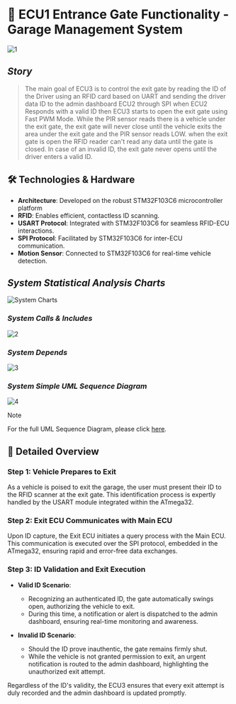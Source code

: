 # 🚧 ECU1 Entrance Gate Functionality - Garage Management System

![1](https://github.com/Hesham-14/Private_Garage_System/blob/main/ECU%203%20-%20Exit%20Unit/Documents/ECU3%20Includes.png)

## *Story*
> The main goal of ECU3 is to control the exit gate by reading the ID of the Driver using an RFID card based on UART and sending the driver data ID to the admin dashboard ECU2 through SPI when ECU2 Responds with a valid ID then ECU3 starts to open the exit gate using Fast PWM Mode. While the PIR sensor reads there is a vehicle under the exit gate, the exit gate will never close until the vehicle exits the area under the exit gate and the PIR sensor reads LOW. when the exit gate is open the RFID reader can't read any data until the gate is closed. In case of an invalid ID, the exit gate never opens until the driver enters a valid ID.


## 🛠 Technologies & Hardware

- **Architecture**: Developed on the robust STM32F103C6 microcontroller platform
- **RFID**: Enables efficient, contactless ID scanning.
- **USART Protocol**: Integrated with STM32F103C6 for seamless RFID-ECU interactions.
- **SPI Protocol**: Facilitated by STM32F103C6 for inter-ECU communication.
- **Motion Sensor**: Connected to STM32F103C6 for real-time vehicle detection.
  
## *System Statistical Analysis Charts*
![System Charts](https://github.com/Hesham-14/Private_Garage_System/blob/main/ECU%203%20-%20Exit%20Unit/Documents/ECU3%20Charts.png)
### *System Calls & Includes*
![2](https://github.com/Hesham-14/Private_Garage_System/blob/main/ECU%203%20-%20Exit%20Unit/Documents/ECU3%20Calls.png)
### *System Depends*
![3](https://github.com/Hesham-14/Private_Garage_System/blob/main/ECU%203%20-%20Exit%20Unit/Documents/ECU3%20DependsOn.png)
### *System Simple UML Sequence Diagram*
![4](https://github.com/Hesham-14/Private_Garage_System/blob/main/ECU%203%20-%20Exit%20Unit/Documents/ECU3%20UML%20Simple%20Sequence%20Diagram.png)
> [!NOTE]
> For the full UML Sequence Diagram, please click [here](https://github.com/Hesham-14/Private_Garage_System/blob/main/ECU%201%20-%20Entrance%20Unit/Documents/ECU1%20UML%20Simple%20SequenceDiagram.png).

## 📖 Detailed Overview

### Step 1: Vehicle Prepares to Exit
As a vehicle is poised to exit the garage, the user must present their ID to the RFID scanner at the exit gate. This identification process is expertly handled by the USART module integrated within the ATmega32.

### Step 2: Exit ECU Communicates with Main ECU
Upon ID capture, the Exit ECU initiates a query process with the Main ECU. This communication is executed over the SPI protocol, embedded in the ATmega32, ensuring rapid and error-free data exchanges.

### Step 3: ID Validation and Exit Execution

- **Valid ID Scenario**:
  - Recognizing an authenticated ID, the gate automatically swings open, authorizing the vehicle to exit.
  - During this time, a notification or alert is dispatched to the admin dashboard, ensuring real-time monitoring and awareness.

- **Invalid ID Scenario**:
  - Should the ID prove inauthentic, the gate remains firmly shut.
  - While the vehicle is not granted permission to exit, an urgent notification is routed to the admin dashboard, highlighting the unauthorized exit attempt.
  
Regardless of the ID's validity, the ECU3 ensures that every exit attempt is duly recorded and the admin dashboard is updated promptly.
